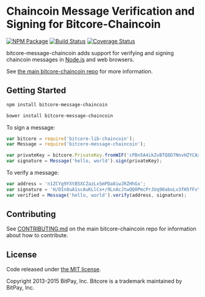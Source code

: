 # Chaincoin Message Verification and Signing for Bitcore-Chaincoin


[![NPM Package](https://img.shields.io/npm/v/bitcore-message-chaincoin.svg?style=flat-square)](https://www.npmjs.org/package/bitcore-message-chaincoin)
[![Build Status](https://img.shields.io/travis/ChainCoinUnlimited/bitcore-message-chaincoin.svg?branch=master&style=flat-square)](https://travis-ci.org/ChainCoinUnlimited/bitcore-message-chaincoin)
[![Coverage Status](https://coveralls.io/repos/github/ChainCoinUnlimited/bitcore-message-chaincoin/badge.svg?branch=master)](https://coveralls.io/github/ChainCoinUnlimited/bitcore-message-chaincoin?branch=master)

bitcore-message-chaincoin adds support for verifying and signing chaincoin messages in [Node.js](http://nodejs.org/) and web browsers.

See [the main bitcore-chaincoin repo](https://github.com/ChainCoinUnlimited/bitcore-chaincoin) for more information.

## Getting Started

```sh
npm install bitcore-message-chaincoin
```

```sh
bower install bitcore-message-chaincoin
```

To sign a message:

```javascript
var bitcore = require('bitcore-lib-chaincoin');
var Message = require('bitcore-message-chaincoin');

var privateKey = bitcore.PrivateKey.fromWIF('cPBn5A4ikZvBTQ8D7NnvHZYCAxzDZ5Z2TSGW2LkyPiLxqYaJPBW4');
var signature = Message('hello, world').sign(privateKey);
```

To verify a message:

```javascript
var address = 'n1ZCYg9YXtB5XCZazLxSmPDa8iwJRZHhGx';
var signature = 'H/DIn8uA1scAuKLlCx+/9LnAcJtwQQ0PmcPrJUq90aboLv3fH5fFvY+vmbfOSFEtGarznYli6ShPr9RXwY9UrIY=';
var verified = Message('hello, world').verify(address, signature);
```

## Contributing

See [CONTRIBUTING.md](https://github.com/chaincoinunlimited/bitcore-chaincoin/blob/master/CONTRIBUTING.md) on the main bitcore-chaincoin repo for information about how to contribute.

## License

Code released under [the MIT license](https://github.com/bitpay/bitcore/blob/master/LICENSE).

Copyright 2013-2015 BitPay, Inc. Bitcore is a trademark maintained by BitPay, Inc.

